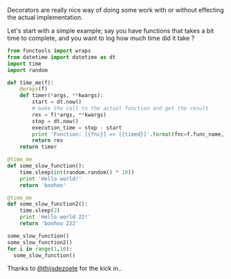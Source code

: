 Decorators are really nice way of doing some work with or without effecting the actual implementation. 

Let's start with a simple example; say you have functions that takes a bit time to complete, and you want to log 
how much time did it take ?

```python
from functools import wraps
from datetime import datetime as dt
import time
import random

def time_me(f):
    @wraps(f)
    def timer(*args, **kwargs):
        start = dt.now()
        # make the call to the actual function and get the result
        res = f(*args, **kwargs)
        stop = dt.now()
        execution_time = stop - start
        print 'Function: [{fnc}] => [{timed}]'.format(fnc=f.func_name, timed=execution_time)
        return res
    return timer

@time_me
def some_slow_function():
    time.sleep(int(random.random() * 10))
    print 'Hello world!'
    return 'boohoo'

@time_me
def some_slow_function2():
    time.sleep(2)
    print 'Hello world 22!'
    return 'boohoo 222'

some_slow_function()
some_slow_function2()
for i in range(1,10):
  some_slow_function()

```


Thanks to [@thijsdezoete](https://github.com/thijsdezoete) for the kick in..

